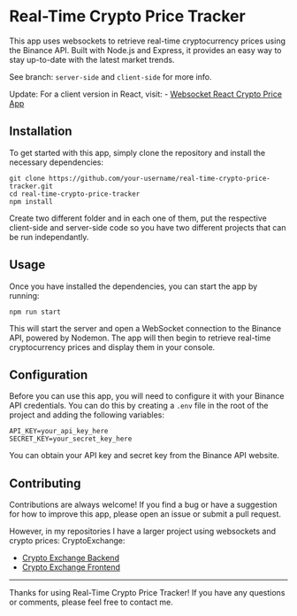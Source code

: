 # Real-Time Crypto Price Tracker

This app uses websockets to retrieve real-time cryptocurrency prices using the Binance API. Built with Node.js and Express, it provides an easy way to stay up-to-date with the latest market trends.

See branch: `server-side` and `client-side` for more info.

Update: For a client version in React, visit: - [Websocket React Crypto Price App](https://github.com/Arcturus91/websocket-react-crypto)

## Installation

To get started with this app, simply clone the repository and install the necessary dependencies:

```
git clone https://github.com/your-username/real-time-crypto-price-tracker.git
cd real-time-crypto-price-tracker
npm install
```

Create two different folder and in each one of them, put the respective client-side and server-side code so you have two different projects that can be run independantly.

## Usage

Once you have installed the dependencies, you can start the app by running:

`npm run start`

This will start the server and open a WebSocket connection to the Binance API, powered by Nodemon. The app will then begin to retrieve real-time cryptocurrency prices and display them in your console.

## Configuration

Before you can use this app, you will need to configure it with your Binance API credentials. You can do this by creating a `.env` file in the root of the project and adding the following variables:

```
API_KEY=your_api_key_here
SECRET_KEY=your_secret_key_here
```

You can obtain your API key and secret key from the Binance API website.

## Contributing

Contributions are always welcome! If you find a bug or have a suggestion for how to improve this app, please open an issue or submit a pull request.

However, in my repositories I have a larger project using websockets and crypto prices: CryptoExchange:

- [Crypto Exchange Backend](https://github.com/Arcturus91/cryptoExchangeBack)
- [Crypto Exchange Frontend](https://github.com/Arcturus91/cryptoExchangeFront)

---

Thanks for using Real-Time Crypto Price Tracker! If you have any questions or comments, please feel free to contact me.
